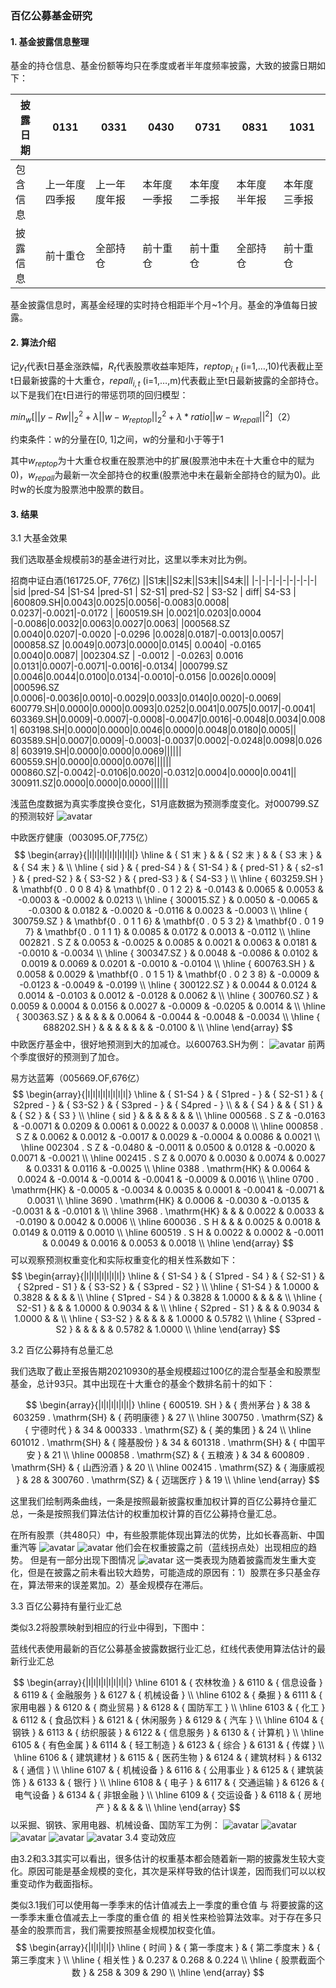 ### 百亿公募基金研究

#### 1. 基金披露信息整理

基金的持仓信息、基金份额等均只在季度或者半年度频率披露，大致的披露日期如下：


|披露日期| 0131 |  0331 | 0430|  0731 |  0831 |  1031
| -----|  ---- |  ---- | ----|  ---- | ---- |  ----
| 包含信息| 上一年度四季报 |上一年度年报|本年度一季报|本年度二季报|本年度半年报|本年度三季报
| 披露信息   | 前十重仓 |全部持仓|前十重仓|前十重仓|全部持仓|前十重仓

基金披露信息时，离基金经理的实时持仓相距半个月~1个月。基金的净值每日披露。

#### 2. 算法介绍
记$y_t$代表t日基金涨跌幅，$R_t$代表股票收益率矩阵，$reptop_{i,t}$ (i=1,…,10)代表截止至t日最新披露的十大重仓，$repall_{i,t}$ (i=1,…,m)代表截止至t日最新披露的全部持仓。以下是我们在t日进行的带惩罚项的回归模型：

$min⁡_w⁡[||y-Rw||_2^2 +λ||w-w_{reptop} ||_2^2+λ*ratio||w-w_{repall} ||^2]$（2）

约束条件：w的分量在[0, 1]之间，w的分量和小于等于1

其中$w_{reptop}$为十大重仓权重在股票池中的扩展(股票池中未在十大重仓中的赋为0)，$w_{repall}$为最新一次全部持仓的权重(股票池中未在最新全部持仓的赋为0)。此时w的长度为股票池中股票的数目。

#### 3. 结果
3.1 大基金效果

我们选取基金规模前3的基金进行对比，这里以季末对比为例。

招商中证白酒(161725.OF, 776亿)
||S1末||S2末||S3末||S4末||
|-|-|-|-|-|-|-|-|-|
|sid |pred-S4 |S1-S4 |pred-S1 | S2-S1| pred-S2 | S3-S2 | diff| S4-S3 |
|600809.SH|0.0043|0.0025|0.0056|-0.0083|0.0008| 0.0237|-0.0021|-0.0172 |
|600519.SH |0.0021|0.0203|0.0004 |-0.0086|0.0032|0.0063|0.0027|0.0063|
|000568.SZ |0.0040|0.0207|-0.0020 |-0.0296 |0.0028|0.0187|-0.0013|0.0057|
|000858.SZ |0.0049|0.0073|0.0000|0.0145| 0.0040| -0.0165 |0.0040|0.0087|
|002304.SZ | -0.0012 | -0.0263| 0.0016 |0.0131|0.0007|-0.0071|-0.0016|-0.0134|
|000799.SZ |0.0046|0.0044|0.0100|0.0134|-0.0010|-0.0156 |0.0026|0.0009|
|000596.SZ |0.0006|-0.0036|0.0010|-0.0029|0.0033|0.0140|0.0020|-0.0069|
600779.SH|0.0000|0.0000|0.0093|0.0252|0.0041|0.0075|0.0017|-0.0041|
603369.SH|0.0009|-0.0007|-0.0008|-0.0047|0.0016|-0.0048|0.0034|0.0081|
603198.SH|0.0000|0.0000|0.0046|0.0000|0.0048|0.0180|0.0005||
603589.SH|0.0007|0.0009|-0.0003|-0.0037|0.0002|-0.0248|0.0098|0.0268|
603919.SH|0.0000|0.0000|0.0069||||||
600559.SH|0.0000|0.0000|0.0076||||||
000860.SZ|-0.0042|-0.0106|0.0020|-0.0312|0.0004|0.0000|0.0041||
300911.SZ|0.0000|0.0000|0.0000||||||


浅蓝色度数据为真实季度换仓变化，S1月底数据为预测季度变化。对000799.SZ的预测较好
 ![avatar](picture/000799SZ.png)

中欧医疗健康（003095.OF,775亿）
$$
\begin{array}{|l|l|l|l|l|l|l|l|l|}
\hline &  { S1 末 } & &  { S2 末 } & &  { S3 末 } & &  { S4 末 } & \\
\hline  { sid } &  { pred-S4 } &  { S1-S4 } &  { pred-S1 } &  { s2-s1 } &  { pred-S2 } &  { S3-S2 } &  { pred-S3 } &  { S4-S3 } \\
\hline  { 603259.SH } & \mathbf{0 . 0 0 8 4} & \mathbf{0 . 0 1 2 2} & -0.0143 & 0.0065 & 0.0053 & -0.0003 & -0.0002 & 0.0213 \\
\hline  { 300015.SZ } & 0.0050 & -0.0065 & -0.0300 & 0.0182 & -0.0020 & -0.0116 & 0.0023 & -0.0003 \\
\hline  { 300759.SZ } & \mathbf{0 . 0 1 1 6} & \mathbf{0 . 0 5 3 2} & \mathbf{0 . 0 1 9 7} & \mathbf{0 . 0 1 1 1} & 0.0085 & 0.0172 & 0.0013 & -0.0112 \\
\hline 002821 . S Z & 0.0053 & -0.0025 & 0.0085 & 0.0021 & 0.0063 & 0.0181 & -0.0010 & -0.0034 \\
\hline  { 300347.SZ } & 0.0048 & -0.0086 & 0.0102 & 0.0019 & 0.0069 & 0.0201 & -0.0010 & -0.0104 \\
\hline  { 600763.SH } & 0.0058 & 0.0029 & \mathbf{0 . 0 1 5 1} & \mathbf{0 . 0 2 3 8} & -0.0009 & -0.0123 & -0.0049 & -0.0199 \\
\hline  { 300122.SZ } & 0.0044 & 0.0124 & 0.0014 & -0.0103 & 0.0012 & -0.0128 & 0.0062 & \\
\hline  { 300760.SZ } & 0.0059 & 0.0004 & 0.0156 & 0.0027 & -0.0009 & -0.0205 & 0.0014 & \\
\hline  { 300363.SZ } & & & & & 0.0064 & -0.0044 & -0.0048 & -0.0034 \\
\hline  { 688202.SH } & & & & & & & -0.0100 & \\
\hline
\end{array}
$$
中欧医疗基金中，很好地预测到大的加减仓。以600763.SH为例：
 ![avatar](picture/600763SH.png) 
前两个季度很好的预测到了加仓。

易方达蓝筹（005669.OF,676亿）
$$
\begin{array}{|l|l|l|l|l|l|l|l|}
\hline &  { S1-S4 } &  { S1pred - } &  { S2-S1 } &  { S2pred - } &  { S3-S2 } &  { S3pred - } &  { S4pred - } \\
& &  { S4 } & &  { S1 } & &  { S2 } &  { S3 } \\
\hline  { sid } & & & & & & & \\
\hline 000568 . S Z & -0.0163 & -0.0071 & 0.0209 & 0.0061 & 0.0022 & 0.0037 & 0.0008 \\
\hline 000858 . S Z & 0.0062 & 0.0012 & -0.0017 & 0.0029 & -0.0004 & 0.0086 & 0.0021 \\
\hline 002304 . S Z & -0.0480 & -0.0011 & 0.0500 & 0.0128 & -0.0020 & 0.0071 & -0.0021 \\
\hline 002415 . S Z & 0.0070 & 0.0030 & 0.0074 & 0.0027 & 0.0331 & 0.0116 & -0.0025 \\
\hline 0388 . \mathrm{HK} & 0.0064 & 0.0024 & -0.0014 & -0.0014 & -0.0041 & -0.0009 & 0.0016 \\
\hline 0700 . \mathrm{HK} & -0.0005 & -0.0034 & 0.0035 & 0.0001 & -0.0041 & -0.0071 & 0.0031 \\
\hline 3690 . \mathrm{HK} & 0.0006 & -0.0030 & -0.0135 & -0.0031 & & -0.0101 & \\
\hline 3968 . \mathrm{HK} & & & 0.0022 & 0.0033 & -0.0190 & 0.0042 & 0.0006 \\
\hline 600036 . S H & & & 0.0025 & 0.0018 & 0.0149 & 0.0119 & 0.0010 \\
\hline 600519 . S H & 0.0022 & 0.0002 & -0.0011 & 0.0049 & 0.0016 & 0.0053 & 0.0018 \\
\hline
\end{array}
$$
可以观察预测权重变化和实际权重变化的相关性系数如下：
$$
\begin{array}{|l|l|l|l|l|l|l|}
\hline &  { S1-S4 } &  { S1pred - S4 } &  { S2-S1 } &  { S2pred - S1 } &  { S3-S2 } &  { S3pred - S2 } \\
\hline  { S1-S4 } & 1.0000 & 0.3828 & & & & \\
\hline  { S1pred - S4 } & 0.3828 & 1.0000 & & & & \\
\hline  { S2-S1 } & & & 1.0000 & 0.9034 & & \\
\hline  { S2pred - S1 } & & & 0.9034 & 1.0000 & & \\
\hline  { S3-S2 } & & & & & 1.0000 & 0.5782 \\
\hline  { S3pred - S2 } & & & & & 0.5782 & 1.0000 \\
\hline
\end{array}
$$

3.2 百亿公募持有总量汇总

我们选取了截止至报告期20210930的基金规模超过100亿的混合型基金和股票型基金，总计93只。其中出现在十大重仓的基金个数排名前十的如下：

$$
\begin{array}{|l|l|l|l|l|l|}
\hline  { 600519. SH } &  { 贵州茅台 } & 38 & 603259 . \mathrm{SH} &  { 药明康德 } & 27 \\
\hline 300750 . \mathrm{SZ} &  { 宁德时代 } & 34 & 000333 . \mathrm{SZ} &  { 美的集团 } & 24 \\
\hline 601012 . \mathrm{SH} &  { 隆基股份 } & 34 & 601318 . \mathrm{SH} &  { 中国平安 } & 21 \\
\hline 000858 . \mathrm{SZ} &  { 五粮液 } & 34 & 600809 . \mathrm{SH} &  { 山西汾酒 } & 20 \\
\hline 002415 . \mathrm{SZ} &  { 海康威视 } & 28 & 300760 . \mathrm{SZ} &  { 迈瑞医疗 } & 19 \\
\hline
\end{array}
$$





这里我们绘制两条曲线，一条是按照最新披露权重加权计算的百亿公募持仓量汇总，一条是按照我们算法估计的权重加权计算的百亿公募持仓量汇总。

在所有股票（共480只）中，有些股票能体现出算法的优势，比如长春高新、中国重汽等
![avatar](picture/996.png) 
![avatar](picture/000951sz.png) 
他们会在权重披露之前（蓝线拐点处）出现相应的趋势。
但是有一部分出现下图情况
 ![avatar](picture/fl.png) 
这一类表现为随着披露而发生重大变化，但是在披露之前未看出较大趋势，可能造成的原因有：1）股票在多只基金存在，算法带来的误差累加。2）基金规模存在滞后。

3.3  百亿公募持有量行业汇总

类似3.2将股票映射到相应的行业中得到，下图中：

蓝线代表使用最新的百亿公募基金披露数据行业汇总，红线代表使用算法估计的最新行业汇总

$$
\begin{array}{|l|l|l|l|l|l|l|l|}
\hline 6101 &  { 农林牧渔 } & 6110 &  { 信息设备 } & 6119 &  { 金融服务 } & 6127 &  { 机械设备 } \\
\hline 6102 &  { 桑掘 } & 6111 &  { 家用电器 } & 6120 &  { 商业贸易 } & 6128 &  { 国防军工 } \\
\hline 6103 &  { 化工 } & 6112 &  { 食品饮料 } & 6121 &  { 休闲服务 } & 6129 &  { 汽车 } \\
\hline 6104 &  { 钢铁 } & 6113 &  { 纺织服装 } & 6122 &  { 信息服务 } & 6130 &  { 计算机 } \\
\hline 6105 &  { 有色金属 } & 6114 &  { 轻工制造 } & 6123 &  { 综合 } & 6131 &  { 传媒 } \\
\hline 6106 &  { 建筑建材 } & 6115 &  { 医药生物 } & 6124 &  { 建筑材料 } & 6132 &  { 通信 } \\
\hline 6107 &  { 机械设备 } & 6116 &  { 公用事业 } & 6125 &  { 建筑装饰 } & 6133 &  { 银行 } \\
\hline 6108 &  { 电子 } & 6117 &  { 交通运输 } & 6126 &  { 电气设备 } & 6134 &  { 非银金融 } \\
\hline 6109 &  { 交运设备 } & 6118 &  { 房地产 } & & & & \\
\hline
\end{array}
$$
以采掘、钢铁、家用电器、机械设备、国防军工为例：
![avatar](picture/6102.png) 
![avatar](picture/6104.png) 
![avatar](picture/6111.png) 
![avatar](picture/6127.png) 
![avatar](picture/6128.png) 
 3.4 变动效应

由3.2和3.3其实可以看出，很多估计的权重基本都会随着新一期的披露发生较大变化。原因可能是基金规模的变化，其次是采样导致的估计误差，因而我们可以以权重变动作为截面指标。

类似3.1我们可以使用每一季季末的估计值减去上一季度的重仓值 与 将要披露的这一季季末重仓值减去上一季度的重仓值 的 相关性来检验算法效率。对于存在多只基金的股票而言，我们需要按照基金规模加权变化值。
$$
\begin{array}{|l|l|l|l|}
\hline  { 时间 } &  { 第一季度末 } &  { 第二季度末 } &  { 第三季度末 } \\
\hline  { 相关性 } & 0.237 & 0.268 & 0.224 \\
\hline  { 股票截面个数 } & 258 & 309 & 290 \\
\hline
\end{array}
$$
